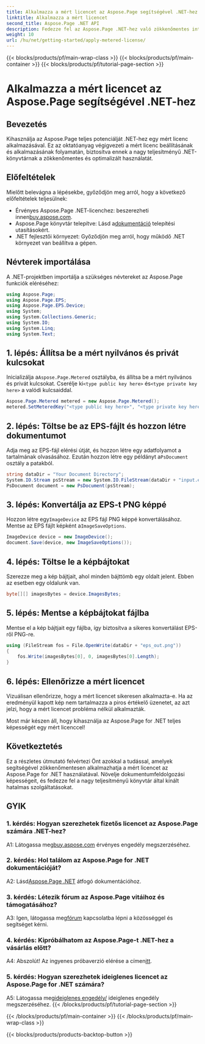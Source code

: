 ```yaml
---
title: Alkalmazza a mért licencet az Aspose.Page segítségével .NET-hez
linktitle: Alkalmazza a mért licencet
second_title: Aspose.Page .NET API
description: Fedezze fel az Aspose.Page .NET-hez való zökkenőmentes integrációját ezzel a lépésről-lépésre szóló útmutatóval a korlátos licencek alkalmazásáról. Optimalizálja a dokumentumfeldolgozást könnyedén.
weight: 10
url: /hu/net/getting-started/apply-metered-license/
---
```


{{< blocks/products/pf/main-wrap-class >}}
{{< blocks/products/pf/main-container >}}
{{< blocks/products/pf/tutorial-page-section >}}

# Alkalmazza a mért licencet az Aspose.Page segítségével .NET-hez

## Bevezetés

Kihasználja az Aspose.Page teljes potenciálját .NET-hez egy mért licenc alkalmazásával. Ez az oktatóanyag végigvezeti a mért licenc beállításának és alkalmazásának folyamatán, biztosítva ennek a nagy teljesítményű .NET-könyvtárnak a zökkenőmentes és optimalizált használatát.

## Előfeltételek

Mielőtt belevágna a lépésekbe, győződjön meg arról, hogy a következő előfeltételek teljesülnek:

-  Érvényes Aspose.Page .NET-licenchez: beszerezheti innen[buy.aspose.com](https://purchase.aspose.com/buy).
-  Aspose.Page könyvtár telepítve: Lásd a[dokumentáció](https://reference.aspose.com/page/net/) telepítési utasításokért.
- .NET fejlesztői környezet: Győződjön meg arról, hogy működő .NET környezet van beállítva a gépen.

## Névterek importálása

A .NET-projektben importálja a szükséges névtereket az Aspose.Page funkciók eléréséhez:

```csharp
using Aspose.Page;
using Aspose.Page.EPS;
using Aspose.Page.EPS.Device;
using System;
using System.Collections.Generic;
using System.IO;
using System.Linq;
using System.Text;
```

## 1. lépés: Állítsa be a mért nyilvános és privát kulcsokat

 Inicializálja a`Aspose.Page.Metered` osztályba, és állítsa be a mért nyilvános és privát kulcsokat. Cserélje ki`<type public key here>` és`<type private key here>` a valódi kulcsaiddal.

```csharp
Aspose.Page.Metered metered = new Aspose.Page.Metered();
metered.SetMeteredKey("<type public key here>", "<type private key here>");
```

## 2. lépés: Töltse be az EPS-fájlt és hozzon létre dokumentumot

 Adja meg az EPS-fájl elérési útját, és hozzon létre egy adatfolyamot a tartalmának olvasásához. Ezután hozzon létre egy példányt a`PsDocument` osztály a patakból.

```csharp
string dataDir = "Your Document Directory";
System.IO.Stream psStream = new System.IO.FileStream(dataDir + "input.eps", System.IO.FileMode.Open, System.IO.FileAccess.Read);
PsDocument document = new PsDocument(psStream);
```

## 3. lépés: Konvertálja az EPS-t PNG képpé

 Hozzon létre egy`ImageDevice` az EPS fájl PNG képpé konvertálásához. Mentse az EPS fájlt képként a`ImageSaveOptions`.

```csharp
ImageDevice device = new ImageDevice();
document.Save(device, new ImageSaveOptions());
```

## 4. lépés: Töltse le a képbájtokat

Szerezze meg a kép bájtjait, ahol minden bájttömb egy oldalt jelent. Ebben az esetben egy oldalunk van.

```csharp
byte[][] imagesBytes = device.ImagesBytes;
```

## 5. lépés: Mentse a képbájtokat fájlba

Mentse el a kép bájtjait egy fájlba, így biztosítva a sikeres konvertálást EPS-ről PNG-re.

```csharp
using (FileStream fos = File.OpenWrite(dataDir + "eps_out.png"))
{
    fos.Write(imagesBytes[0], 0, imagesBytes[0].Length);
}
```

## 6. lépés: Ellenőrizze a mért licencet

Vizuálisan ellenőrizze, hogy a mért licencet sikeresen alkalmazta-e. Ha az eredményül kapott kép nem tartalmazza a piros értékelő üzenetet, az azt jelzi, hogy a mért licencet probléma nélkül alkalmazták.

Most már készen áll, hogy kihasználja az Aspose.Page for .NET teljes képességét egy mért licenccel!

## Következtetés

Ez a részletes útmutató felvértezi Önt azokkal a tudással, amelyek segítségével zökkenőmentesen alkalmazhatja a mért licencet az Aspose.Page for .NET használatával. Növelje dokumentumfeldolgozási képességeit, és fedezze fel a nagy teljesítményű könyvtár által kínált hatalmas szolgáltatásokat.

## GYIK

### 1. kérdés: Hogyan szerezhetek fizetős licencet az Aspose.Page számára .NET-hez?

 A1: Látogassa meg[buy.aspose.com](https://purchase.aspose.com/buy) érvényes engedély megszerzéséhez.

### 2. kérdés: Hol találom az Aspose.Page for .NET dokumentációját?

 A2: Lásd[Aspose.Page .NET](https://reference.aspose.com/page/net/) átfogó dokumentációhoz.

### 3. kérdés: Létezik fórum az Aspose.Page vitáihoz és támogatásához?

 A3: Igen, látogassa meg[fórum](https://forum.aspose.com/c/page/39) kapcsolatba lépni a közösséggel és segítséget kérni.

### 4. kérdés: Kipróbálhatom az Aspose.Page-t .NET-hez a vásárlás előtt?

 A4: Abszolút! Az ingyenes próbaverzió elérése a címen[itt](https://releases.aspose.com/).

### 5. kérdés: Hogyan szerezhetek ideiglenes licencet az Aspose.Page for .NET számára?

 A5: Látogassa meg[ideiglenes engedély/](https://purchase.aspose.com/temporary-license/) ideiglenes engedély megszerzéséhez.
{{< /blocks/products/pf/tutorial-page-section >}}

{{< /blocks/products/pf/main-container >}}
{{< /blocks/products/pf/main-wrap-class >}}

{{< blocks/products/products-backtop-button >}}
